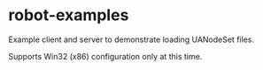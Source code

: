 # robot-examples
Example client and server to demonstrate loading UANodeSet files.

Supports Win32 (x86) configuration only at this time.
